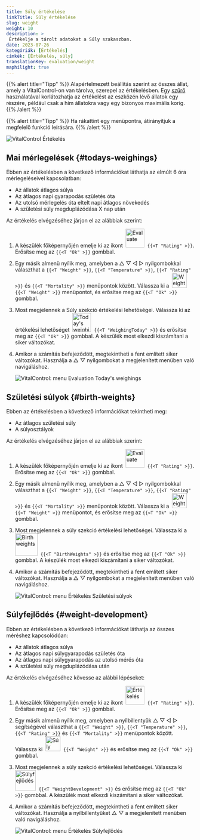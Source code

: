 ```yaml
---
title: Súly értékelése
linkTitle: Súly értékelése
slug: weight
weight: 10
description: >
 Értékelje a tárolt adatokat a Súly szakaszban.
date: 2023-07-26
kategóriák: [Értékelés]
címkék: [Értékelés, súly]
translationKey: evaluation/weight
maphilight: true
---
```

{{% alert title="Tipp" %}}
Alapértelmezett beállítás szerint az összes állat, amely a VitalControl-on van tárolva, szerepel az értékelésben. Egy [szűrő](../../filter/) használatával korlátozhatja az értékelést az eszközén lévő állatok egy részére, például csak a hím állatokra vagy egy bizonyos maximális korig.
{{% /alert %}}

{{% alert title="Tipp" %}}
Ha rákattint egy menüpontra, átirányítjuk a megfelelő funkció leírására.
{{% /alert %}}

<img src="../images/imagemap.png" alt="VitalControl Értékelés" title="Súly" usemap="#workmap" class="maphilight" />

<map name="workmap">
   <area shape="rect" coords="3,40,116,160" alt="Mai mérlegelések" title="Értékelje az állatok VitalControl-lal rögzített súlyértékeit az aktuális napon&#10;Egérkattintás: a dokumentációhoz" href="/hu/docs/evaluation/weight/#todays-weighings">
   <area shape="rect" coords="116,40,238,160" alt="Születési súlyok" title="Értékelje a tárolt születési súlyokat&#10;Egérkattintás: a dokumentációhoz" href="/hu/docs/evaluation/weight/#birth-weights">
   <area shape="rect" coords="3,160,116,279" alt="Súlyfejlődés" title="Értékelje az állatok súlyfejlődését&#10;Egérkattintás: a dokumentációhoz" href="/hu/docs/evaluation/weight/#weight-development">

   <area shape="rect" coords="150,282,238,319" alt="Szűrő" title="Állítson be egy szűrőt&#10;Egérkattintás: a dokumentációhoz" href="/hu/docs/filter">
   <area shape="rect" coords="2,282,95,319" alt="Vissza" title="Ugorjon vissza egy szintet&#10;Egérkattintás: a dokumentációhoz" href="/hu/docs/evaluation/">
</map>

## Mai mérlegelések {#todays-weighings}
Ebben az értékelésben a következő információkat láthatja az elmúlt 6 óra mérlegeléseivel kapcsolatban:
- Az állatok átlagos súlya
- Az átlagos napi gyarapodás születés óta
- Az utolsó mérlegelés óta eltelt napi átlagos növekedés
- A születési súly megduplázódása X nap után

Az értékelés elvégzéséhez járjon el az alábbiak szerint:

1. A készülék főképernyőjén emelje ki az ikont &nbsp;<img src="/icons/main/evaluation.svg" width="50" align="bottom" alt="Evaluate" />&nbsp; `{{<T "Rating" >}}`. Erősítse meg az `{{<T "Ok" >}}` gombbal.

2. Egy másik almenü nyílik meg, amelyben a △ ▽ ◁ ▷ nyílgombokkal választhat a `{{<T "Weight" >}}`, `{{<T "Temperature" >}}`, `{{<T "Rating" >}}` és `{{<T "Mortality" >}}` menüpontok között. Válassza ki a &nbsp;<img src="/icons/evaluation/weight.svg" width="40" align="bottom" alt="Weight" />&nbsp; `{{<T "Weight" >}}` menüpontot, és erősítse meg az `{{<T "Ok" >}}` gombbal.

3. Most megjelennek a Súly szekció értékelési lehetőségei. Válassza ki az értékelési lehetőséget &nbsp;<img src="/icons/evaluation/weighingtoday.svg" width="50" align="bottom" alt="Today's weighing" />&nbsp; `{{<T "WeighingToday" >}}` és erősítse meg az `{{<T "Ok" >}}` gombbal. A készülék most elkezdi kiszámítani a siker változókat.

4. Amikor a számítás befejeződött, megtekintheti a fent említett siker változókat. Használja a △ ▽ nyílgombokat a megjelenített menüben való navigáláshoz.

   ![VitalControl: menu Evaluation Today's weighings](../images/todaysweighings.png "Evaluate Today's weighings")

## Születési súlyok {#birth-weights}
Ebben az értékelésben a következő információkat tekintheti meg:
- Az átlagos születési súly
- A súlyosztályok

Az értékelés elvégzéséhez járjon el az alábbiak szerint:

1. A készülék főképernyőjén emelje ki az ikont &nbsp;<img src="/icons/main/evaluation.svg" width="50" align="bottom" alt="Evaluate" />&nbsp; `{{<T "Rating" >}}`. Erősítse meg az `{{<T "Ok" >}}` gombbal.

2. Egy másik almenü nyílik meg, amelyben a △ ▽ ◁ ▷ nyílgombokkal választhat a `{{<T "Weight" >}}`, `{{<T "Temperature" >}}`, `{{<T "Rating" >}}` és `{{<T "Mortality" >}}` menüpontok között. Válassza ki a &nbsp;<img src="/icons/evaluation/weight.svg" width="40" align="bottom" alt="Weight" />&nbsp; `{{<T "Weight" >}}` menüpontot, és erősítse meg az `{{<T "Ok" >}}` gombbal.

3. Most megjelennek a súly szekció értékelési lehetőségei. Válassza ki a &nbsp;<img src="/icons/evaluation/birthweights.svg" width="60" align="bottom" alt="Birth weights" />&nbsp; `{{<T "BirthWeights" >}}` és erősítse meg az `{{<T "Ok" >}}` gombbal. A készülék most elkezdi kiszámítani a siker változókat.

4. Amikor a számítás befejeződött, megtekintheti a fent említett siker változókat. Használja a △ ▽ nyílgombokat a megjelenített menüben való navigáláshoz.


   ![VitalControl: menu Értékelés Születési súlyok](../images/birthweights.png "Születési súlyok értékelése")

## Súlyfejlődés {#weight-development}

Ebben az értékelésben a következő információkat láthatja az összes méréshez kapcsolódóan:
- Az állatok átlagos súlya
- Az átlagos napi súlygyarapodás születés óta
- Az átlagos napi súlygyarapodás az utolsó mérés óta
- A születési súly megduplázódása után

Az értékelés elvégzéséhez kövesse az alábbi lépéseket:

1. A készülék főképernyőjén emelje ki az ikont &nbsp;<img src="/icons/main/evaluation.svg" width="50" align="bottom" alt="Értékelés" />&nbsp; `{{<T "Rating" >}}`. Erősítse meg az `{{<T "Ok" >}}` gombbal.

2. Egy másik almenü nyílik meg, amelyben a nyílbillentyűk △ ▽ ◁ ▷ segítségével választhat a `{{<T "Weight" >}}`, `{{<T "Temperature" >}}`, `{{<T "Rating" >}}` és `{{<T "Mortality" >}}` menüpontok között. Válassza ki &nbsp;<img src="/icons/evaluation/weight.svg" width="40" align="bottom" alt="Súly" />&nbsp; `{{<T "Weight" >}}` és erősítse meg az `{{<T "Ok" >}}` gombbal.

3. Most megjelennek a súly szekció értékelési lehetőségei. Válassza ki &nbsp;<img src="/icons/evaluation/weightdevelopment.svg" width="55" align="bottom" alt="Súlyfejlődés" />&nbsp; `{{<T "WeightDevelopment" >}}` és erősítse meg az `{{<T "Ok" >}}` gombbal. A készülék most elkezdi kiszámítani a siker változókat.

4. Amikor a számítás befejeződött, megtekintheti a fent említett siker változókat. Használja a nyílbillentyűket △ ▽ a megjelenített menüben való navigáláshoz.

   ![VitalControl: menu Értékelés Súlyfejlődés](../images/weightdevelopment.png "Súlyfejlődés értékelése")

